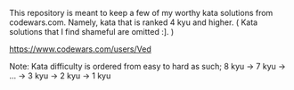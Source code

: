 This repository is meant to keep a few of my worthy kata solutions from codewars.com.
Namely, kata that is ranked 4 kyu and higher. 
( Kata solutions that I find shameful are omitted :]. )

https://www.codewars.com/users/Ved

Note: Kata difficulty is ordered from easy to hard as such;
8 kyu -> 7 kyu -> ... -> 3 kyu -> 2 kyu -> 1 kyu